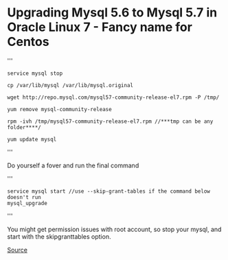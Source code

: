 # Upgrading Mysql 5.6 to Mysql 5.7 in Oracle Linux 7 - Fancy name for Centos


'''

	service mysql stop

	cp /var/lib/mysql /var/lib/mysql.original

	wget http://repo.mysql.com/mysql57-community-release-el7.rpm -P /tmp/

	yum remove mysql-community-release

	rpm -ivh /tmp/mysql57-community-release-el7.rpm //***tmp can be any folder****/

	yum update mysql


'''

Do yourself a fover and run the final command 

'''

	service mysql start //use --skip-grant-tables if the command below doesn't run
	mysql_upgrade

'''

You might get permission issues with root account, so stop your mysql, and start with the skipgranttables option.

[Source](https://plenium.wordpress.com/2018/07/01/upgrade-mysql-5-6-to-5-7-on-centos-7/)